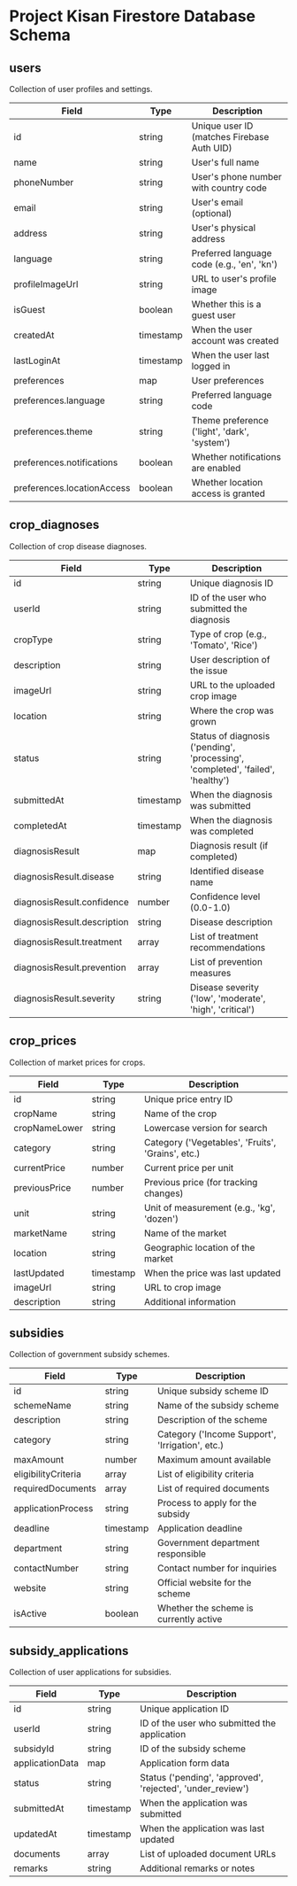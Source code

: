 # Project Kisan Firestore Database Schema

## users
Collection of user profiles and settings.

| Field | Type | Description |
| ----- | ---- | ----------- |
| id | string | Unique user ID (matches Firebase Auth UID) |
| name | string | User's full name |
| phoneNumber | string | User's phone number with country code |
| email | string | User's email (optional) |
| address | string | User's physical address |
| language | string | Preferred language code (e.g., 'en', 'kn') |
| profileImageUrl | string | URL to user's profile image |
| isGuest | boolean | Whether this is a guest user |
| createdAt | timestamp | When the user account was created |
| lastLoginAt | timestamp | When the user last logged in |
| preferences | map | User preferences |
| preferences.language | string | Preferred language code |
| preferences.theme | string | Theme preference ('light', 'dark', 'system') |
| preferences.notifications | boolean | Whether notifications are enabled |
| preferences.locationAccess | boolean | Whether location access is granted |

## crop_diagnoses
Collection of crop disease diagnoses.

| Field | Type | Description |
| ----- | ---- | ----------- |
| id | string | Unique diagnosis ID |
| userId | string | ID of the user who submitted the diagnosis |
| cropType | string | Type of crop (e.g., 'Tomato', 'Rice') |
| description | string | User description of the issue |
| imageUrl | string | URL to the uploaded crop image |
| location | string | Where the crop was grown |
| status | string | Status of diagnosis ('pending', 'processing', 'completed', 'failed', 'healthy') |
| submittedAt | timestamp | When the diagnosis was submitted |
| completedAt | timestamp | When the diagnosis was completed |
| diagnosisResult | map | Diagnosis result (if completed) |
| diagnosisResult.disease | string | Identified disease name |
| diagnosisResult.confidence | number | Confidence level (0.0-1.0) |
| diagnosisResult.description | string | Disease description |
| diagnosisResult.treatment | array | List of treatment recommendations |
| diagnosisResult.prevention | array | List of prevention measures |
| diagnosisResult.severity | string | Disease severity ('low', 'moderate', 'high', 'critical') |

## crop_prices
Collection of market prices for crops.

| Field | Type | Description |
| ----- | ---- | ----------- |
| id | string | Unique price entry ID |
| cropName | string | Name of the crop |
| cropNameLower | string | Lowercase version for search |
| category | string | Category ('Vegetables', 'Fruits', 'Grains', etc.) |
| currentPrice | number | Current price per unit |
| previousPrice | number | Previous price (for tracking changes) |
| unit | string | Unit of measurement (e.g., 'kg', 'dozen') |
| marketName | string | Name of the market |
| location | string | Geographic location of the market |
| lastUpdated | timestamp | When the price was last updated |
| imageUrl | string | URL to crop image |
| description | string | Additional information |

## subsidies
Collection of government subsidy schemes.

| Field | Type | Description |
| ----- | ---- | ----------- |
| id | string | Unique subsidy scheme ID |
| schemeName | string | Name of the subsidy scheme |
| description | string | Description of the scheme |
| category | string | Category ('Income Support', 'Irrigation', etc.) |
| maxAmount | number | Maximum amount available |
| eligibilityCriteria | array | List of eligibility criteria |
| requiredDocuments | array | List of required documents |
| applicationProcess | string | Process to apply for the subsidy |
| deadline | timestamp | Application deadline |
| department | string | Government department responsible |
| contactNumber | string | Contact number for inquiries |
| website | string | Official website for the scheme |
| isActive | boolean | Whether the scheme is currently active |

## subsidy_applications
Collection of user applications for subsidies.

| Field | Type | Description |
| ----- | ---- | ----------- |
| id | string | Unique application ID |
| userId | string | ID of the user who submitted the application |
| subsidyId | string | ID of the subsidy scheme |
| applicationData | map | Application form data |
| status | string | Status ('pending', 'approved', 'rejected', 'under_review') |
| submittedAt | timestamp | When the application was submitted |
| updatedAt | timestamp | When the application was last updated |
| documents | array | List of uploaded document URLs |
| remarks | string | Additional remarks or notes |
